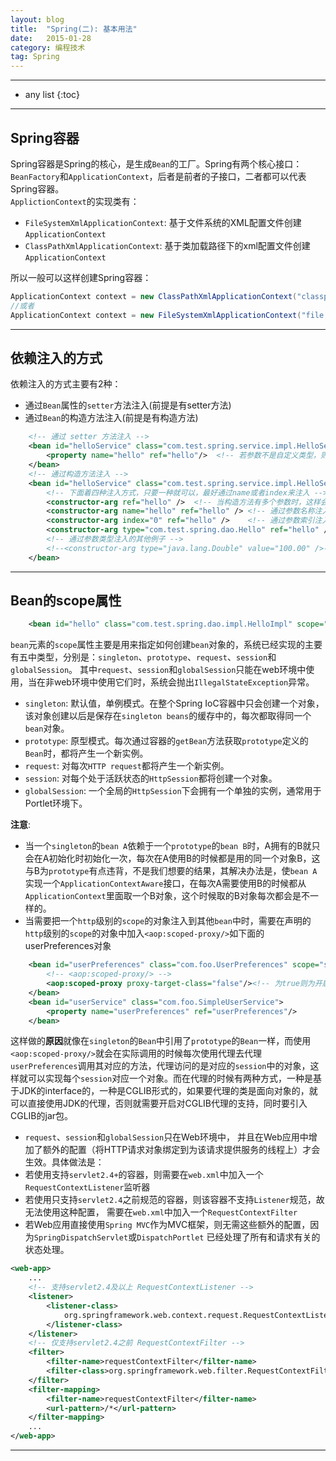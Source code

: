 ```yaml
---
layout: blog
title:  "Spring(二): 基本用法"
date:   2015-01-28
category: 编程技术  
tag: Spring
---
```




*****

* any list
{:toc}

*****

## Spring容器

Spring容器是Spring的核心，是生成`Bean`的工厂。Spring有两个核心接口：`BeanFactory`和`ApplicationContext`，后者是前者的子接口，二者都可以代表Spring容器。  
`ApplictionContext`的实现类有：

* `FileSystemXmlApplicationContext`: 基于文件系统的XML配置文件创建`ApplicationContext`
* `ClassPathXmlApplicationContext`: 基于类加载路径下的xml配置文件创建`ApplicationContext`

所以一般可以这样创建Spring容器：

~~~java
ApplicationContext context = new ClassPathXmlApplicationContext("classpath:spring.xml");
//或者
ApplicationContext context = new FileSystemXmlApplicationContext("file:绝对路径/spring.xml");
~~~

*****

## 依赖注入的方式

依赖注入的方式主要有2种：

* 通过`Bean`属性的`setter`方法注入(前提是有setter方法)
* 通过`Bean`的构造方法注入(前提是有构造方法)

~~~xml
    <!-- 通过 setter 方法注入 -->
    <bean id="helloService" class="com.test.spring.service.impl.HelloServiceImpl">
        <property name="hello" ref="hello"/>  <!-- 若参数不是自定义类型，则使用value="**"的方式 -->
    </bean>
    <!-- 通过构造方法注入 -->
    <bean id="helloService" class="com.test.spring.service.impl.HelloServiceImpl">
        <!-- 下面着四种注入方式，只要一种就可以，最好通过name或者index来注入 -->
        <constructor-arg ref="hello" />  <!-- 当构造方法有多个参数时，这样会有问题 -->
        <constructor-arg name="hello" ref="hello" /> <!-- 通过参数名称注入 -->
        <constructor-arg index="0" ref="hello" />    <!-- 通过参数索引注入 -->
        <constructor-arg type="com.test.spring.dao.Hello" ref="hello" /> <!-- 通过参数类型注入 -->
        <!-- 通过参数类型注入的其他例子 -->
        <!--<constructor-arg type="java.lang.Double" value="100.00" />-->
    </bean>
~~~

*****

## Bean的scope属性

~~~xml
    <bean id="hello" class="com.test.spring.dao.impl.HelloImpl" scope="singleton"></bean>
~~~
`bean`元素的`scope`属性主要是用来指定如何创建`bean`对象的，系统已经实现的主要有五中类型，分别是：`singleton`、`prototype`、`request`、`session`和`globalSession`。
其中`request`、`session`和`globalSession`只能在web环境中使用，当在非web环境中使用它们时，系统会抛出`IllegalStateException`异常。

* `singleton`: 默认值，单例模式。在整个Spring IoC容器中只会创建一个对象，该对象创建以后是保存在`singleton beans`的缓存中的，每次都取得同一个`bean`对象。
* `prototype`: 原型模式。每次通过容器的`getBean`方法获取`prototype`定义的`Bean`时，都将产生一个新实例。
* `request`: 对每次`HTTP request`都将产生一个新实例。
* `session`: 对每个处于活跃状态的`HttpSession`都将创建一个对象。
* `globalSession`: 一个全局的`HttpSession`下会拥有一个单独的实例，通常用于Portlet环境下。


**注意**:

* 当一个`singleton`的`bean A`依赖于一个`prototype`的`bean B`时，A拥有的B就只会在A初始化时初始化一次，每次在A使用B的时候都是用的同一个对象B，这与B为`prototype`有点违背，不是我们想要的结果，其解决办法是，使`bean A`实现一个`ApplicationContextAware`接口，在每次A需要使用B的时候都从`ApplicationContext`里面取一个B对象，这个时候取的B对象每次都会是不一样的。
* 当需要把一个`http`级别的`scope`的对象注入到其他`bean`中时，需要在声明的`http`级别的`scope`的对象中加入`<aop:scoped-proxy/>`如下面的userPreferences对象

~~~xml
    <bean id="userPreferences" class="com.foo.UserPreferences" scope="session">
        <!-- <aop:scoped-proxy/> -->
        <aop:scoped-proxy proxy-target-class="false"/><!-- 为true则为开启对CGLIB的支持  -->
    </bean>  
    <bean id="userService" class="com.foo.SimpleUserService">  
        <property name="userPreferences" ref="userPreferences"/>  
    </bean>
~~~
这样做的**原因**就像在`singleton`的`Bean`中引用了`prototype`的`Bean`一样，而使用`<aop:scoped-proxy/>`就会在实际调用的时候每次使用代理去代理`userPreferences`调用其对应的方法，代理访问的是对应的`session`中的对象，这样就可以实现每个`session`对应一个对象。而在代理的时候有两种方式，一种是基于JDK的interface的，一种是CGLIB形式的，如果要代理的类是面向对象的，就可以直接使用JDK的代理，否则就需要开启对CGLIB代理的支持，同时要引入CGLIB的jar包。

* `request`、`session`和`globalSession`只在Web环境中， 并且在Web应用中增加了额外的配置（将HTTP请求对象绑定到为该请求提供服务的线程上）才会生效。具体做法是：  
* 若使用支持`servlet2.4+`的容器，则需要在`web.xml`中加入一个`RequestContextListener`监听器
* 若使用只支持`servlet2.4`之前规范的容器，则该容器不支持`Listener`规范，故无法使用这种配置， 需要在`web.xml`中加入一个`RequestContextFilter`
* 若Web应用直接使用`Spring MVC`作为MVC框架，则无需这些额外的配置，因为`SpringDispatchServlet`或`DispatchPortlet` 已经处理了所有和请求有关的状态处理。

~~~xml
<web-app>  
    ...  
    <!-- 支持servlet2.4及以上 RequestContextListener -->
    <listener>  
        <listener-class>  
            org.springframework.web.context.request.RequestContextListener  
        </listener-class>  
    </listener>
    <!-- 仅支持servlet2.4之前 RequestContextFilter -->
    <filter>
        <filter-name>requestContextFilter</filter-name>
        <filter-class>org.springframework.web.filter.RequestContextFilter</filter-class>
    </filter>
    <filter-mapping>
        <filter-name>requestContextFilter</filter-name>
        <url-pattern>/*</url-pattern>
    </filter-mapping>
    ...  
</web-app>
~~~










*****
